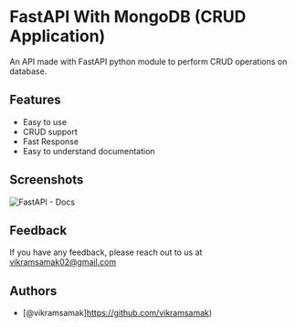 
# FastAPI With MongoDB (CRUD Application)

An API made with FastAPI python module to perform CRUD operations on database.

## Features

- Easy to use
- CRUD support
- Fast Response
- Easy to understand documentation


## Screenshots

![FastAPI - Docs](https://github.com/vikramsamak/Student-Mangaement-System-FastAPI---MangoDB-CRUD-Application-/blob/2ea6b7277afbbee42d98851b2bff3fef72a754cc/FastAPI%20-Docs.png)


## Feedback

If you have any feedback, please reach out to us at vikramsamak02@gmail.com
## Authors

- [@vikramsamak]https://github.com/vikramsamak)




